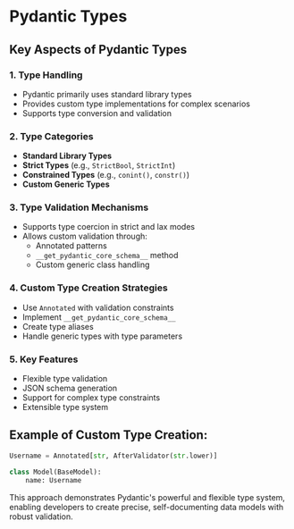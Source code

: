 # Pydantic Types

## Key Aspects of Pydantic Types

### 1. Type Handling
- Pydantic primarily uses standard library types
- Provides custom type implementations for complex scenarios
- Supports type conversion and validation

### 2. Type Categories
- **Standard Library Types**
- **Strict Types** (e.g., `StrictBool`, `StrictInt`)
- **Constrained Types** (e.g., `conint()`, `constr()`)
- **Custom Generic Types**

### 3. Type Validation Mechanisms
- Supports type coercion in strict and lax modes
- Allows custom validation through:
  - Annotated patterns
  - `__get_pydantic_core_schema__` method
  - Custom generic class handling

### 4. Custom Type Creation Strategies
- Use `Annotated` with validation constraints
- Implement `__get_pydantic_core_schema__`
- Create type aliases
- Handle generic types with type parameters

### 5. Key Features
- Flexible type validation
- JSON schema generation
- Support for complex type constraints
- Extensible type system

## Example of Custom Type Creation:
```python
Username = Annotated[str, AfterValidator(str.lower)]

class Model(BaseModel):
    name: Username
```

This approach demonstrates Pydantic's powerful and flexible type system, enabling developers to create precise, self-documenting data models with robust validation.